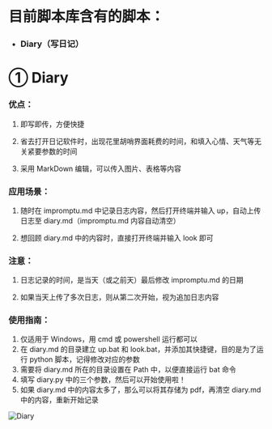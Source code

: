 # 目前脚本库含有的脚本：

- ### Diary（写日记）

# ① Diary

### 优点：

1. 即写即传，方便快捷

2. 省去打开日记软件时，出现花里胡哨界面耗费的时间，和填入心情、天气等无关紧要参数的时间

3. 采用 MarkDown 编辑，可以传入图片、表格等内容

### 应用场景：

1. 随时在 impromptu.md 中记录日志内容，然后打开终端并输入 up，自动上传日志至 diary.md（impromptu.md 内容自动清空）

3. 想回顾 diary.md 中的内容时，直接打开终端并输入 look 即可

### 注意：

1. 日志记录的时间，是当天（或之前天）最后修改 impromptu.md 的日期

2. 如果当天上传了多次日志，则从第二次开始，视为追加日志内容

### 使用指南：

1. 仅适用于 Windows，用 cmd 或 powershell 运行都可以
2. 在 diary.md 的目录建立 up.bat 和 look.bat，并添加其快捷键，目的是为了运行 python 脚本，记得修改对应的参数
3. 需要将 diary.md 所在的目录设置在 Path 中，以便直接运行 bat 命令
4. 填写 diary.py 中的三个参数，然后可以开始使用啦！
5. 如果 diary.md 中的内容太多了，那么可以将其存储为 pdf，再清空 diary.md 中的内容，重新开始记录

![Diary](https://s1.ax1x.com/2022/04/24/LhNCfP.png)